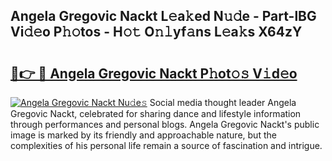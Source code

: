## Angela Gregovic Nackt L𝚎a𝚔ed N𝚞𝚍e - Part-lBG Vi𝚍𝚎o P𝚑𝚘tos - H𝚘𝚝 O𝚗𝚕yf𝚊ns L𝚎a𝚔s X64zY

# <h2><a href="http://kf7b1us.oniu.top/?m=Angela+Gregovic+Nackt">🔗👉 🔴 Angela Gregovic Nackt P𝚑ot𝚘𝚜 V𝚒d𝚎o</a></h2>

[![Angela Gregovic Nackt Nu𝚍e𝚜](https://i.imgur.com/0qMVB7G.gif)](http://kf7b1us.oniu.top/?m=Angela+Gregovic+Nackt)
Social media thought leader Angela Gregovic Nackt, celebrated for sharing dance and lifestyle information through performances and personal blogs. Angela Gregovic Nackt's public image is marked by its friendly and approachable nature, but the complexities of his personal life remain a source of fascination and intrigue.  
